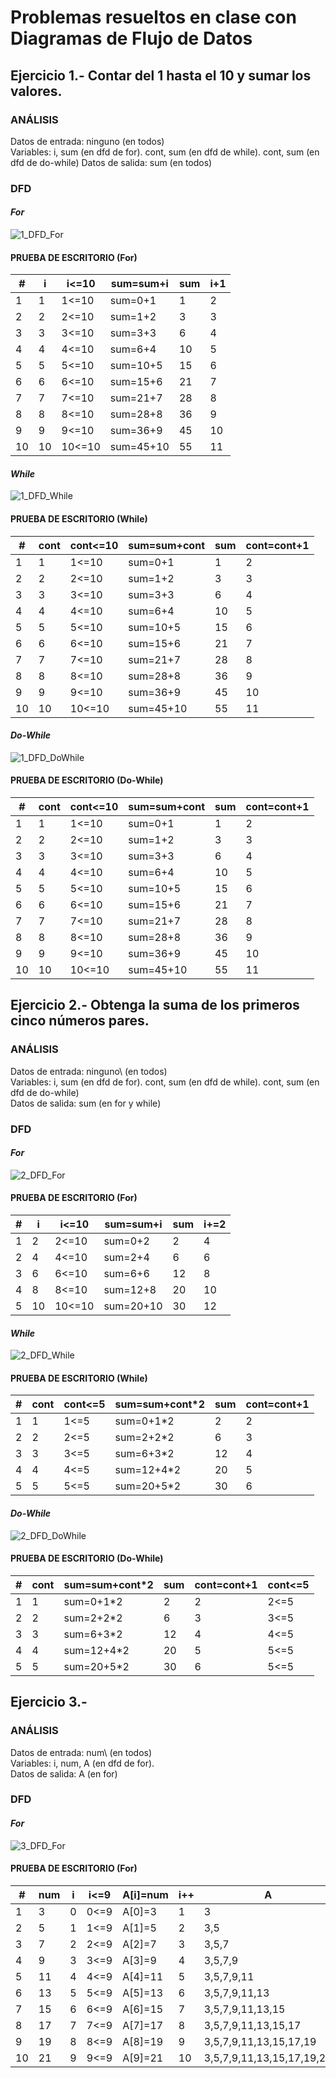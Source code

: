 # Problemas resueltos en clase con Diagramas de Flujo de Datos
## Ejercicio 1.- Contar del 1 hasta el 10 y sumar los valores.
### ANÁLISIS
Datos de entrada: ninguno (en todos)\
Variables: i, sum (en dfd de for). cont, sum (en dfd de while). cont, sum (en dfd de do-while)
Datos de salida: sum (en todos)
### DFD
#### _For_
![1_DFD_For](https://user-images.githubusercontent.com/113320901/196837617-f0126e35-87bf-4851-8b36-8f878bbcadce.png)

#### PRUEBA DE ESCRITORIO (For)
|#  | i | i<=10 |sum=sum+i|sum|i+1|
| ----------- |----------- |----------- |----------- |----------- |----------- |
| 1 | 1 | 1<=10 | sum=0+1 | 1 | 2 |
| 2 | 2 | 2<=10 | sum=1+2 | 3 | 3 |
| 3 | 3 | 3<=10 | sum=3+3 | 6 | 4 |
| 4 | 4 | 4<=10 | sum=6+4 | 10| 5 |
| 5 | 5 | 5<=10 | sum=10+5| 15| 6 |
| 6 | 6 | 6<=10 | sum=15+6| 21| 7 |
| 7 | 7 | 7<=10 | sum=21+7| 28| 8 |
| 8 | 8 | 8<=10 | sum=28+8| 36| 9 |
| 9 | 9 | 9<=10 | sum=36+9| 45| 10 |
| 10 | 10 | 10<=10 | sum=45+10| 55| 11 |
#### _While_
![1_DFD_While](https://user-images.githubusercontent.com/113320901/196837834-bc9d2655-ff1f-4f41-bad2-26c8c3579729.png)

#### PRUEBA DE ESCRITORIO (While)
|#  | cont | cont<=10 |sum=sum+cont|sum|cont=cont+1|
| ----------- |----------- |----------- |----------- |----------- |-----------|
| 1 | 1 | 1<=10 | sum=0+1 | 1 | 2 |
| 2 | 2 | 2<=10 | sum=1+2 | 3 | 3 |
| 3 | 3 | 3<=10 | sum=3+3 | 6 | 4 |
| 4 | 4 | 4<=10 | sum=6+4 | 10| 5 |
| 5 | 5 | 5<=10 | sum=10+5| 15| 6 |
| 6 | 6 | 6<=10 | sum=15+6| 21| 7 |
| 7 | 7 | 7<=10 | sum=21+7| 28| 8 |
| 8 | 8 | 8<=10 | sum=28+8| 36| 9 |
| 9 | 9 | 9<=10 | sum=36+9| 45| 10 |
| 10 | 10 | 10<=10 | sum=45+10| 55| 11 |
#### _Do-While_
  ![1_DFD_DoWhile](https://user-images.githubusercontent.com/113320901/196837922-9aa73a7e-0117-4239-9641-8518ec8eb1c4.png)
  
  #### PRUEBA DE ESCRITORIO (Do-While)
|#  | cont | cont<=10 |sum=sum+cont|sum|cont=cont+1|
| ----------- |----------- |----------- |----------- |----------- |-----------|
| 1 | 1 | 1<=10 | sum=0+1 | 1 | 2 |
| 2 | 2 | 2<=10 | sum=1+2 | 3 | 3 |
| 3 | 3 | 3<=10 | sum=3+3 | 6 | 4 |
| 4 | 4 | 4<=10 | sum=6+4 | 10| 5 |
| 5 | 5 | 5<=10 | sum=10+5| 15| 6 |
| 6 | 6 | 6<=10 | sum=15+6| 21| 7 |
| 7 | 7 | 7<=10 | sum=21+7| 28| 8 |
| 8 | 8 | 8<=10 | sum=28+8| 36| 9 |
| 9 | 9 | 9<=10 | sum=36+9| 45| 10 |
| 10 | 10 | 10<=10 | sum=45+10| 55| 11 |


## Ejercicio 2.- Obtenga la suma de los primeros cinco números pares.
### ANÁLISIS
Datos de entrada: ninguno\ (en todos)\
Variables: i, sum (en dfd de for). cont, sum (en dfd de while). cont, sum (en dfd de do-while)\
Datos de salida: sum (en for y while)
### DFD
#### _For_
![2_DFD_For](https://user-images.githubusercontent.com/113320901/197063753-14be98bc-8b79-415b-8448-abc830c53110.png)

#### PRUEBA DE ESCRITORIO (For)
|#  | i | i<=10 |sum=sum+i|sum|i+=2|
| ----------- |----------- |----------- |----------- |----------- |----------- |
| 1 | 2 | 2<=10 | sum=0+2 | 2 | 4 |
| 2 | 4 | 4<=10 | sum=2+4 | 6 | 6 |
| 3 | 6 | 6<=10 | sum=6+6 | 12 |8 |
| 4 | 8 | 8<=10 | sum=12+8 |20|10 |
| 5 |10 | 10<=10| sum=20+10|30|12 |
#### _While_
![2_DFD_While](https://user-images.githubusercontent.com/113320901/197066700-6d292d72-fc7f-43fc-b924-60c41d1f89b0.png)

#### PRUEBA DE ESCRITORIO (While)
|#  | cont | cont<=5 |sum=sum+cont*2|sum|cont=cont+1|
| ----------- |----------- |----------- |----------- |----------- |----------- |
| 1 | 1 | 1<=5 | sum=0+1*2 | 2 | 2 |
| 2 | 2 | 2<=5 | sum=2+2*2 | 6 | 3 |
| 3 | 3 | 3<=5 | sum=6+3*2 | 12 |4 |
| 4 | 4 | 4<=5 | sum=12+4*2 |20 |5 |
| 5 |5 | 5<=5| sum=20+5*2|30|6 |
#### _Do-While_
![2_DFD_DoWhile](https://user-images.githubusercontent.com/113320901/197290650-50d2d5f6-6fc1-47f3-8287-716d7182efe1.png)

#### PRUEBA DE ESCRITORIO (Do-While)
|#  | cont | sum=sum+cont*2 | sum|cont=cont+1|cont<=5|
| ----------- |----------- |----------- |----------- |----------- |----------- |
| 1 | 1 | sum=0+1*2 |2 | 2 |2<=5|
| 2 | 2 | sum=2+2*2 |6 | 3 |3<=5|
| 3 | 3 | sum=6+3*2 |12| 4 |4<=5|
| 4 | 4 | sum=12+4*2|20| 5 |5<=5|
| 5 |5 | sum=20+5*2|30| 6 |5<=5|


## Ejercicio 3.- 
### ANÁLISIS
Datos de entrada: num\ (en todos)\
Variables: i, num, A (en dfd de for).\
Datos de salida: A (en for)
### DFD
#### _For_
![3_DFD_For](https://user-images.githubusercontent.com/113320901/197297174-5f94695c-7abc-497a-80cc-384cc37c89f6.png)

#### PRUEBA DE ESCRITORIO (For)
|#  | num | i | i<=9 |A[i]=num|i++| A |
| ----------- |----------- |----------- |----------- |----------- |----------- |----------- |
| 1 | 3 | 0 | 0<=9 | A[0]=3 | 1 | 3 |
| 2 | 5 | 1 | 1<=9 | A[1]=5 | 2 | 3,5 |
| 3 | 7 | 2 | 2<=9 | A[2]=7 | 3 | 3,5,7 |
| 4 | 9 | 3 | 3<=9 | A[3]=9 | 4 | 3,5,7,9 |
| 5 | 11 | 4 | 4<=9 | A[4]=11 | 5 | 3,5,7,9,11 |
| 6 | 13 | 5 | 5<=9 | A[5]=13 | 6 | 3,5,7,9,11,13 |
| 7 | 15 | 6 | 6<=9 | A[6]=15 | 7 | 3,5,7,9,11,13,15 |
| 8 | 17 | 7 | 7<=9 | A[7]=17 | 8 | 3,5,7,9,11,13,15,17 |
| 9 | 19 | 8 | 8<=9 | A[8]=19 | 9 | 3,5,7,9,11,13,15,17,19 |
| 10 | 21 | 9 | 9<=9 | A[9]=21 | 10 | 3,5,7,9,11,13,15,17,19,21 |
